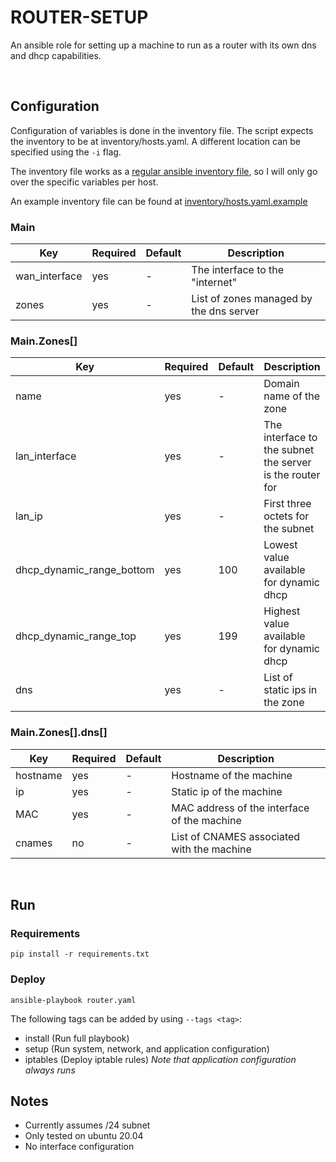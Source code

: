 # ROUTER-SETUP

An ansible role for setting up a machine to run as a router with its own dns and dhcp capabilities.

</br>

## Configuration

Configuration of variables is done in the inventory file.
The script expects the inventory to be at inventory/hosts.yaml. A different location can be specified using the `-i` flag.

The inventory file works as a [regular ansible inventory file](https://docs.ansible.com/ansible/latest/user_guide/intro_inventory.html), so I will only go over the specific variables per host. 

An example inventory file can be found at [inventory/hosts.yaml.example](inventory/hosts.yaml.example)

### Main

| Key 		| Required	| Default	| Description	|
|---		|---		|---		|---		|
| wan_interface	| yes		| -		| The interface to the "internet" |
| zones		| yes		| -		| List of zones managed by the dns server |


### Main.Zones[]

| Key 		| Required	| Default	| Description	|
|---		|---		|---		|---		|
| name	| yes | - | Domain name of the zone |
| lan_interface	| yes | - | The interface to the subnet the server is the router for |
| lan_ip | yes | - | First three octets for the subnet |
| dhcp_dynamic_range_bottom | yes | 100 | Lowest value available for dynamic dhcp |
| dhcp_dynamic_range_top | yes | 199 | Highest value available for dynamic dhcp |
| dns | yes | - | List of static ips in the zone |


### Main.Zones[].dns[]
| Key 		| Required	| Default	| Description	|
|---		|---		|---		|---		|
| hostname | yes | - | Hostname of the machine |
| ip | yes | - | Static ip of the machine |
| MAC | yes | - | MAC address of the interface of the machine |
| cnames | no | - | List of CNAMES associated with the machine |

</br>

## Run

### Requirements
```
pip install -r requirements.txt
```

### Deploy
```
ansible-playbook router.yaml
```

The following tags can be added by using `--tags <tag>`:
- install (Run full playbook)
- setup (Run system, network, and application configuration)
- iptables (Deploy iptable rules)
_Note that application configuration always runs_


## Notes

- Currently assumes /24 subnet
- Only tested on ubuntu 20.04
- No interface configuration 
